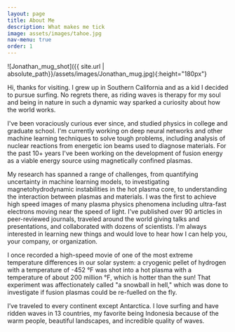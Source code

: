 ```yaml
---
layout: page
title: About Me
description: What makes me tick
image: assets/images/tahoe.jpg
nav-menu: true
order: 1
---
```


![Jonathan_mug_shot]({{ site.url | absolute_path}}/assets/images/Jonathan_mug.jpg){:height="180px"}

Hi, thanks for visiting. I grew up in Southern California and as a kid I decided to pursue surfing. No regrets there, as riding waves is therapy for my soul and being in nature in such a dynamic way sparked a curiosity about how the world works.

I've been voraciously curious ever since, and studied physics in college and graduate school. I'm currently working on deep neural networks and other machine learning techniques to solve tough problems, including analysis of nuclear reactions from energetic ion beams used to diagnose materials. For the past 10+ years I've been working on the development of fusion energy as a viable energy source using magnetically confined plasmas. 

My research has spanned a range of challenges, from quantifying uncertainty in machine learning models, to investigating magnetohydrodynamic instabilities in the hot plasma core, to understanding the interaction between plasmas and materials. I was the first to achieve high speed images of many plasma physics phenomena including ultra-fast electrons moving near the speed of light. I've published over 90 articles in peer-reviewed journals, traveled around the world giving talks and presentations, and collaborated with dozens of scientists. I'm always interested in learning new things and would love to hear how I can help you, your company, or organization.

I once recorded a high-speed movie of one of the most extreme temperature differences in our solar system: a cryogenic pellet of hydrogen with a temperature of -452 &deg;F was shot into a hot plasma with a temperature of about 200 million &deg;F, which is hotter than the sun! That experiment was affectionately called "a snowball in hell," which was done to investigate if fusion plasmas could be re-fuelled on the fly.

I’ve traveled to every continent except Antarctica. I love surfing and have ridden waves in 13 countries, my favorite being Indonesia because of the warm people, beautiful landscapes, and incredible quality of waves. 
